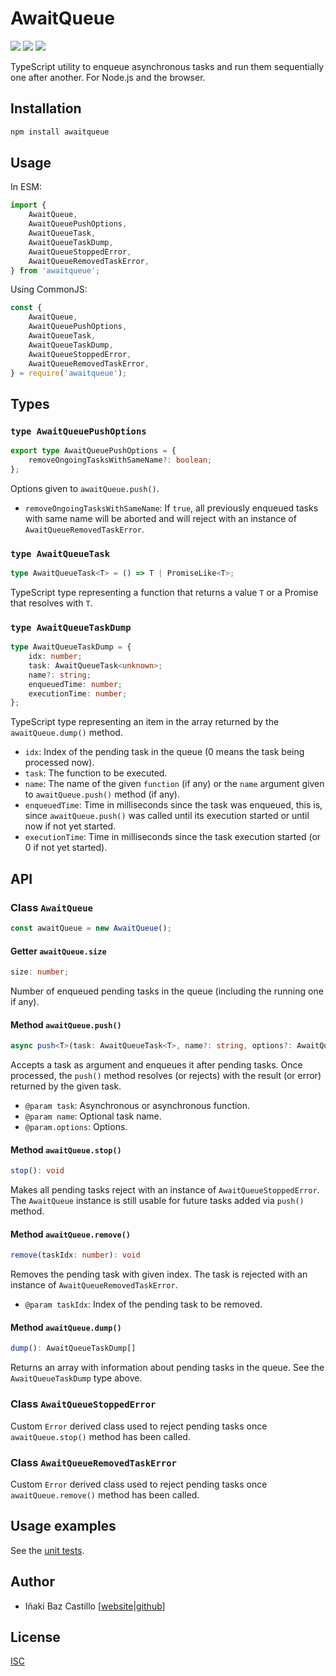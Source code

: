 # AwaitQueue

[![][npm-shield-awaitqueue]][npm-awaitqueue]
[![][github-actions-shield-awaitqueue]][github-actions-awaitqueue]
[![][opencollective-shield-mediasoup]][opencollective-mediasoup]

TypeScript utility to enqueue asynchronous tasks and run them sequentially one after another. For Node.js and the browser.

## Installation

```bash
npm install awaitqueue
```

## Usage

In ESM:

```ts
import {
	AwaitQueue,
	AwaitQueuePushOptions,
	AwaitQueueTask,
	AwaitQueueTaskDump,
	AwaitQueueStoppedError,
	AwaitQueueRemovedTaskError,
} from 'awaitqueue';
```

Using CommonJS:

```ts
const {
	AwaitQueue,
	AwaitQueuePushOptions,
	AwaitQueueTask,
	AwaitQueueTaskDump,
	AwaitQueueStoppedError,
	AwaitQueueRemovedTaskError,
} = require('awaitqueue');
```

## Types

### `type AwaitQueuePushOptions`

```ts
export type AwaitQueuePushOptions = {
	removeOngoingTasksWithSameName?: boolean;
};
```

Options given to `awaitQueue.push()`.

- `removeOngoingTasksWithSameName`: If `true`, all previously enqueued tasks with same name will be aborted and will reject with an instance of `AwaitQueueRemovedTaskError`.

### `type AwaitQueueTask`

```ts
type AwaitQueueTask<T> = () => T | PromiseLike<T>;
```

TypeScript type representing a function that returns a value `T` or a Promise that resolves with `T`.

### `type AwaitQueueTaskDump`

```ts
type AwaitQueueTaskDump = {
	idx: number;
	task: AwaitQueueTask<unknown>;
	name?: string;
	enqueuedTime: number;
	executionTime: number;
};
```

TypeScript type representing an item in the array returned by the `awaitQueue.dump()` method.

- `idx`: Index of the pending task in the queue (0 means the task being processed now).
- `task`: The function to be executed.
- `name`: The name of the given `function` (if any) or the `name` argument given to `awaitQueue.push()` method (if any).
- `enqueuedTime`: Time in milliseconds since the task was enqueued, this is, since `awaitQueue.push()` was called until its execution started or until now if not yet started.
- `executionTime`: Time in milliseconds since the task execution started (or 0 if not yet started).

## API

### Class `AwaitQueue`

```ts
const awaitQueue = new AwaitQueue();
```

#### Getter `awaitQueue.size`

```ts
size: number;
```

Number of enqueued pending tasks in the queue (including the running one if any).

#### Method `awaitQueue.push()`

```ts
async push<T>(task: AwaitQueueTask<T>, name?: string, options?: AwaitQueuePushOptions): Promise<T>
```

Accepts a task as argument and enqueues it after pending tasks. Once processed, the `push()` method resolves (or rejects) with the result (or error) returned by the given task.

- `@param task`: Asynchronous or asynchronous function.
- `@param name`: Optional task name.
- `@param.options`: Options.

#### Method `awaitQueue.stop()`

```ts
stop(): void
```

Makes all pending tasks reject with an instance of `AwaitQueueStoppedError`. The `AwaitQueue` instance is still usable for future tasks added via `push()` method.

#### Method `awaitQueue.remove()`

```ts
remove(taskIdx: number): void
```

Removes the pending task with given index. The task is rejected with an instance of `AwaitQueueRemovedTaskError`.

- `@param taskIdx`: Index of the pending task to be removed.

#### Method `awaitQueue.dump()`

```ts
dump(): AwaitQueueTaskDump[]
```

Returns an array with information about pending tasks in the queue. See the `AwaitQueueTaskDump` type above.

### Class `AwaitQueueStoppedError`

Custom `Error` derived class used to reject pending tasks once `awaitQueue.stop()` method has been called.

### Class `AwaitQueueRemovedTaskError`

Custom `Error` derived class used to reject pending tasks once `awaitQueue.remove()` method has been called.

## Usage examples

See the [unit tests](src/tests/test.ts).

## Author

- Iñaki Baz Castillo [[website](https://inakibaz.me)|[github](https://github.com/ibc/)]

## License

[ISC](./LICENSE)

[npm-shield-awaitqueue]: https://img.shields.io/npm/v/awaitqueue.svg
[npm-awaitqueue]: https://npmjs.org/package/awaitqueue
[github-actions-shield-awaitqueue]: https://github.com/versatica/awaitqueue/actions/workflows/awaitqueue.yaml/badge.svg
[github-actions-awaitqueue]: https://github.com/versatica/awaitqueue/actions/workflows/awaitqueue.yaml
[opencollective-shield-mediasoup]: https://img.shields.io/opencollective/all/mediasoup.svg
[opencollective-mediasoup]: https://opencollective.com/mediasoup/

